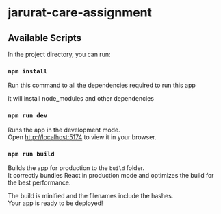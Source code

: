 # jarurat-care-assignment

## Available Scripts

In the project directory, you can run:

### `npm install`

Run this command to all the dependencies required to run this app

it will install node_modules and other dependencies

### `npm run dev`

Runs the app in the development mode.\
Open [http://localhost:5174](http://localhost:5174) to view it in your browser.

### `npm run build`

Builds the app for production to the `build` folder.\
It correctly bundles React in production mode and optimizes the build for the best performance.

The build is minified and the filenames include the hashes.\
Your app is ready to be deployed!
